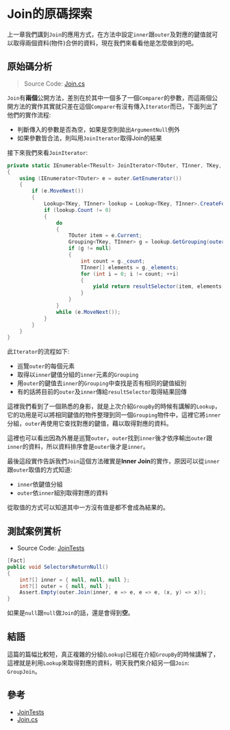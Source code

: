 # Join的原碼探索

上一章我們講到`Join`的應用方式，在方法中設定`inner`跟`outer`及對應的鍵值就可以取得兩個資料(物件)合併的資料，現在我們來看看他是怎麼做到的吧。

## 原始碼分析

> Source Code: [Join.cs](https://github.com/dotnet/corefx/blob/master/src/System.Linq/src/System/Linq/Join.cs)

`Join`有**兩個**公開方法，差別在於其中一個多了一個`Comparer`的參數，而這兩個公開方法的實作其實就只差在這個`Comparer`有沒有傳入`Iterator`而已，下面列出了他們的實作流程:

* 判斷傳入的參數是否為空，如果是空則拋出`ArgumentNull`例外
* 如果參數皆合法，則叫用`JoinIterator`取得Join的結果

接下來我們來看`JoinIterator`:

```C#
private static IEnumerable<TResult> JoinIterator<TOuter, TInner, TKey, TResult>(IEnumerable<TOuter> outer, IEnumerable<TInner> inner, Func<TOuter, TKey> outerKeySelector, Func<TInner, TKey> innerKeySelector, Func<TOuter, TInner, TResult> resultSelector, IEqualityComparer<TKey> comparer)
{
    using (IEnumerator<TOuter> e = outer.GetEnumerator())
    {
        if (e.MoveNext())
        {
            Lookup<TKey, TInner> lookup = Lookup<TKey, TInner>.CreateForJoin(inner, innerKeySelector, comparer);
            if (lookup.Count != 0)
            {
                do
                {
                    TOuter item = e.Current;
                    Grouping<TKey, TInner> g = lookup.GetGrouping(outerKeySelector(item), create: false);
                    if (g != null)
                    {
                        int count = g._count;
                        TInner[] elements = g._elements;
                        for (int i = 0; i != count; ++i)
                        {
                            yield return resultSelector(item, elements[i]);
                        }
                    }
                }
                while (e.MoveNext());
            }
        }
    }
}
```

此`Iterator`的流程如下:

* 巡覽`outer`的每個元素
* 取得以`inner`鍵值分組的`inner`元素的`Grouping`
* 用`outer`的鍵值去`inner`的`Grouping`中查找是否有相同的鍵值組別
* 有的話將目前的`outer`及`inner`傳給`resultSelector`取得結果回傳

這裡我們看到了一個熟悉的身影，就是上次介紹`GroupBy`的時候有講解的`Lookup`，它的功用是可以將相同鍵值的物件整理到同一個`Grouping`物件中，這裡它將`inner`分組，`outer`再使用它查找對應的鍵值，藉以取得對應的資料。

這裡也可以看出因為外層是巡覽`outer`，`outer`找到`inner`後才依序輸出`outer`跟`inner`的資料，所以資料排序會是`outer`後才是`inner`。

最後這段實作告訴我們`Join`這個方法確實是**Inner Join**的實作，原因可以從`inner`跟`outer`取值的方式知道:

* `inner`依鍵值分組
* `outer`依`inner`組別取得對應的資料

從取值的方式可以知道其中一方沒有值是都不會成為結果的。

## 測試案例賞析

* Source Code: [JoinTests](https://github.com/dotnet/corefx/blob/master/src/System.Linq/tests/JoinTests.cs)

```C#
[Fact]
public void SelectorsReturnNull()
{
    int?[] inner = { null, null, null };
    int?[] outer = { null, null };
    Assert.Empty(outer.Join(inner, e => e, e => e, (x, y) => x));
}
```

如果是`null`跟`null`做`Join`的話，還是會得到**空**。

## 結語

這篇的篇幅比較短，真正複雜的分組(`Lookup`)已經在介紹`GroupBy`的時候講解了，這裡就是利用`Lookup`來取得對應的資料，明天我們來介紹另一個`Join`: `GroupJoin`。

## 參考

* [JoinTests](https://github.com/dotnet/corefx/blob/master/src/System.Linq/tests/JoinTests.cs)
* [Join.cs](https://github.com/dotnet/corefx/blob/master/src/System.Linq/src/System/Linq/Join.cs)